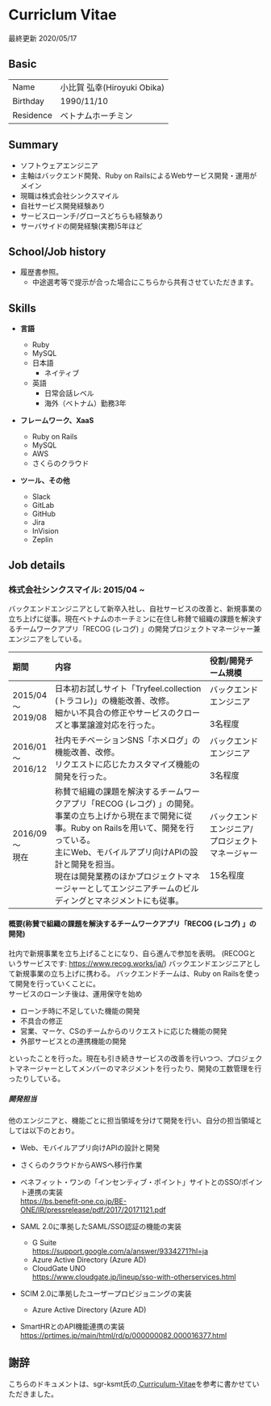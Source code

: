 # Curriclum Vitae
最終更新 2020/05/17

## Basic

|             |                                                                                 |
| :---------- | :--------------------------------------------------------------------
| Name        | 小比賀 弘幸(Hiroyuki Obika) 
| Birthday        | 1990/11/10
| Residence        | ベトナムホーチミン

## Summary

- ソフトウェアエンジニア
- 主軸はバックエンド開発、Ruby on RailsによるWebサービス開発・運用がメイン
- 現職は株式会社シンクスマイル
- 自社サービス開発経験あり
- サービスローンチ/グロースどちらも経験あり
- サーバサイドの開発経験(実務)5年ほど

## School/Job history

- 履歴書参照。
  - 中途選考等で提示が合った場合にこちらから共有させていただきます。

## Skills

- **言語**
  - Ruby
  - MySQL
  - 日本語
    - ネイティブ
  - 英語
    - 日常会話レベル
    - 海外（ベトナム）勤務3年

- **フレームワーク、XaaS**
  - Ruby on Rails
  - MySQL
  - AWS
  - さくらのクラウド

- **ツール、その他**
  - Slack
  - GitLab
  - GitHub
  - Jira
  - InVision
  - Zeplin


## Job details

### 株式会社シンクスマイル: 2015/04 ~

バックエンドエンジニアとして新卒入社し、自社サービスの改善と、新規事業の立ち上げに従事。現在ベトナムのホーチミンに在住し称賛で組織の課題を解決するチームワークアプリ「RECOG (レコグ) 」の開発プロジェクトマネージャー兼エンジニアをしている。

| 期間                         | 内容                                                                                                                                                                                                                                                                                                                                                            | 役割/開発チーム規模                |
| :--------------------------- | :-------------------------------------------------------------------------------------------------------------------------------------------------------------------------------------------------------------------------------------------------------------------------------------------------------------------------------------------------------------- | :--------------------------------- |
| 2015/04<br />〜<br />2019/08 | 日本初お試しサイト「Tryfeel.collection (トラコレ)」の機能改善、改修。<br />細かい不具合の修正やサービスのクローズと事業譲渡対応を行った。                                                                                                                                                                                                               | バックエンドエンジニア<br /><br /> 3名程度  |
| 2016/01<br />〜<br />2016/12 | 社内モチベーションSNS「ホメログ」の機能改善、改修。<br />リクエストに応じたカスタマイズ機能の開発を行った。                                                                                                                                                                                                                                            | バックエンドエンジニア<br /><br /> 3名程度 |
| 2016/09<br />〜<br />現在    | 称賛で組織の課題を解決するチームワークアプリ「RECOG (レコグ) 」の開発。<br />事業の立ち上げから現在まで開発に従事。Ruby on Railsを用いて、開発を行っている。<br />主にWeb、モバイルアプリ向けAPIの設計と開発を担当。<br />現在は開発業務のほかプロジェクトマネージャーとしてエンジニアチームのビルディングとマネジメントにも従事。 | バックエンドエンジニア/プロジェクトマネージャー<br /> <br /> 15名程度        |

#### 概要(称賛で組織の課題を解決するチームワークアプリ「RECOG (レコグ) 」の開発)

社内で新規事業を立ち上げることになり、自ら進んで参加を表明。
(RECOGというサービスです: https://www.recog.works/ja/)
バックエンドエンジニアとして新規事業の立ち上げに携わる。
バックエンドチームは、Ruby on Railsを使って開発を行っていくことに。<br />
サービスのローンチ後は、運用保守を始め

- ローンチ時に不足していた機能の開発
- 不具合の修正
- 営業、マーケ、CSのチームからのリクエストに応じた機能の開発
- 外部サービスとの連携機能の開発

といったことを行った。現在も引き続きサービスの改善を行いつつ、プロジェクトマネージャーとしてメンバーのマネジメントを行ったり、開発の工数管理を行ったりしている。


##### 開発担当

他のエンジニアと、機能ごとに担当領域を分けて開発を行い、自分の担当領域としては以下のとおり。

- Web、モバイルアプリ向けAPIの設計と開発
- さくらのクラウドからAWSへ移行作業
- ベネフィット・ワンの「インセンティブ・ポイント」サイトとのSSO/ポイント連携の実装<br />
https://bs.benefit-one.co.jp/BE-ONE/IR/pressrelease/pdf/2017/20171121.pdf
- SAML 2.0に準拠したSAML/SSO認証の機能の実装
  - G Suite<br />
https://support.google.com/a/answer/9334271?hl=ja
  - Azure Active Directory (Azure AD) 
  - CloudGate UNO<br />
https://www.cloudgate.jp/lineup/sso-with-otherservices.html

- SCIM 2.0に準拠したユーザープロビジョニングの実装
  - Azure Active Directory (Azure AD) 

- SmartHRとのAPI機能連携の実装<br />
https://prtimes.jp/main/html/rd/p/000000082.000016377.html

## 謝辞
こちらのドキュメントは、sgr-ksmt氏の[
Curriculum-Vitae](https://github.com/sgr-ksmt/Curriculum-Vitae)を参考に書かせていただきました。

